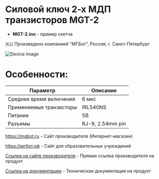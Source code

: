 # Силовой ключ 2-х МДП транзисторов MGT-2


- **MGT-2.ino** - пример скетча

🇷🇺 Произведено компанией "МГБот", Россия, г. Санкт-Петербург

![Device image](https://books.mgbot.ru/images/MGT-2.PNG)

# Особенности:

| Параметр    | Описание |
| ----------- | -----------|
| Среднее время включения   | 6 мкс|
| Применяемые транзисторы       | IRL540NS |
| Питание     | 5В|
| Разъемы     | RJ-9, 2.54mm pin|

https://mgbot.ru  - Сайт производителя (Интернет-магазин)

https://мгбот.рф  - Сайт для образовательных учреждений

[Ссылка на сайте производителя](https://mgbot.ru/catalog/moduli/modulya_dvukh_mosfet_tranzistorov_mgt_2_s_razemom_rj_9/) - Прямая ссылка производителя на продукт

[Ссылка на документацию](https://books.mgbot.ru/devices/MGT-2.pdf) - Техническая документация на продукт